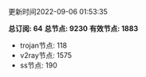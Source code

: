 更新时间2022-09-06 01:53:35

**总订阅: 64**
**总节点: 9230**
**有效节点: 1883**
- trojan节点: 118
- v2ray节点: 1575
- ss节点: 190
